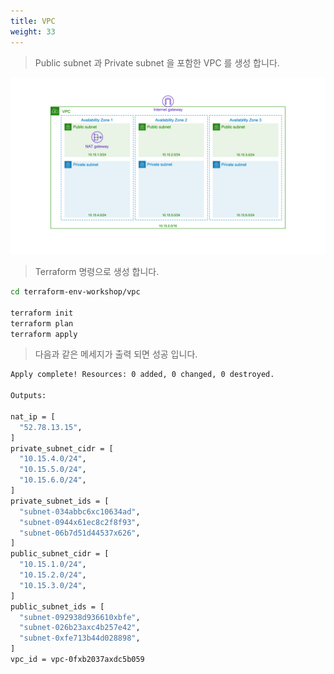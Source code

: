 ```yaml
---
title: VPC
weight: 33
---
```


> Public subnet 과 Private subnet 을 포함한 VPC 를 생성 합니다.

![Success](../../terraform/images/terraform_vpc_ach.png)

> Terraform 명령으로 생성 합니다.

```bash
cd terraform-env-workshop/vpc

terraform init
terraform plan
terraform apply
```

> 다음과 같은 메세지가 출력 되면 성공 입니다.

```bash
Apply complete! Resources: 0 added, 0 changed, 0 destroyed.

Outputs:

nat_ip = [
  "52.78.13.15",
]
private_subnet_cidr = [
  "10.15.4.0/24",
  "10.15.5.0/24",
  "10.15.6.0/24",
]
private_subnet_ids = [
  "subnet-034abbc6xc10634ad",
  "subnet-0944x61ec8c2f8f93",
  "subnet-06b7d51d44537x626",
]
public_subnet_cidr = [
  "10.15.1.0/24",
  "10.15.2.0/24",
  "10.15.3.0/24",
]
public_subnet_ids = [
  "subnet-092938d936610xbfe",
  "subnet-026b23axc4b257e42",
  "subnet-0xfe713b44d028898",
]
vpc_id = vpc-0fxb2037axdc5b059
```
